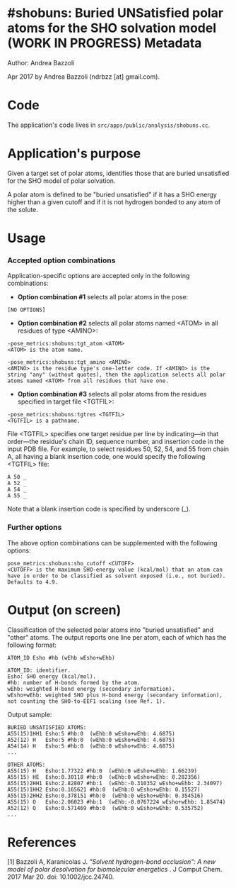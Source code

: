 #shobuns: Buried UNSatisfied polar atoms for the SHO solvation model (WORK IN PROGRESS)
Metadata
========

Author: Andrea Bazzoli

Apr 2017 by Andrea Bazzoli (ndrbzz [at] gmail.com).

Code
====

The application's code lives in `src/apps/public/analysis/shobuns.cc`.

Application's purpose
===================

Given a target set of polar atoms, identifies those that are buried unsatisfied for the SHO model of polar solvation.

A polar atom is defined to be "buried unsatisfied" if it has a SHO energy higher than a given cutoff and if it is not hydrogen bonded to any atom of the solute. 

Usage
=====

### Accepted option combinations
Application-specific options are accepted only in the following combinations:

* **Option combination #1** selects all polar atoms in the pose:  
````
[NO OPTIONS]
````

* **Option combination #2** selects all polar atoms named \<ATOM\> in all residues of type \<AMINO\>:
````
-pose_metrics:shobuns:tgt_atom <ATOM>
<ATOM> is the atom name.

-pose_metrics:shobuns:tgt_amino <AMINO>
<AMINO> is the residue type's one-letter code. If <AMINO> is the string "any" (without quotes), then the application selects all polar atoms named <ATOM> from all residues that have one.
````

* **Option combination #3** selects all polar atoms from the residues specified in target file \<TGTFIL\>:
````
-pose_metrics:shobuns:tgtres <TGTFIL>
<TGTFIL> is a pathname.
````
File \<TGTFIL\> specifies one target residue per line by indicating—in that order—the residue's chain ID, sequence number, and insertion code in the input PDB file. For example, to select residues 50, 52, 54, and 55 from chain A, all having a blank insertion code, one would specify the following \<TGTFIL\> file:
````
A 50 _
A 52 _
A 54 _
A 55 _
````
Note that a blank insertion code is specified by underscore (_).

### Further options
The above option combinations can be supplemented with the following options:
````
pose_metrics:shobuns:sho_cutoff <CUTOFF>
<CUTOFF> is the maximum SHO-energy value (kcal/mol) that an atom can have in order to be classified as solvent exposed (i.e., not buried). Defaults to 4.9.
```` 

Output (on screen)
==================
Classification of the selected polar atoms into "buried unsatisfied" and "other" atoms. The output reports one line per atom, each of which has the following format:
````
ATOM_ID Esho #hb (wEhb wEsho+wEhb)

ATOM_ID: identifier.
Esho: SHO energy (kcal/mol).
#hb: number of H-bonds formed by the atom.
wEhb: weighted H-bond energy (secondary information).
wEsho+wEhb: weighted SHO plus H-bond energy (secondary information), not counting the SHO-to-EEF1 scaling (see Ref. 1).
````

Output sample:
````
BURIED UNSATISFIED ATOMS:
A55(15)1HH1 Esho:5 #hb:0  (wEhb:0 wEsho+wEhb: 4.6875)
A52(12) H   Esho:5 #hb:0  (wEhb:0 wEsho+wEhb: 4.6875)
A54(14) H   Esho:5 #hb:0  (wEhb:0 wEsho+wEhb: 4.6875)
...

OTHER ATOMS:
A55(15) H   Esho:1.77322 #hb:0  (wEhb:0 wEsho+wEhb: 1.66239)
A55(15) HE  Esho:0.30118 #hb:0  (wEhb:0 wEsho+wEhb: 0.282356)
A55(15)2HH1 Esho:2.82807 #hb:1  (wEhb:-0.310352 wEsho+wEhb: 2.34097)
A55(15)1HH2 Esho:0.165621 #hb:0  (wEhb:0 wEsho+wEhb: 0.15527)
A55(15)2HH2 Esho:0.378151 #hb:0  (wEhb:0 wEsho+wEhb: 0.354516)
A55(15) O   Esho:2.06023 #hb:1  (wEhb:-0.0767224 wEsho+wEhb: 1.85474)
A52(12) O   Esho:0.571469 #hb:0  (wEhb:0 wEsho+wEhb: 0.535752)
...
````

References
==========
[1] Bazzoli A, Karanicolas J. _"Solvent hydrogen-bond occlusion": A new model of polar desolvation for biomolecular energetics_ . J Comput Chem. 2017 Mar 20. doi: 10.1002/jcc.24740. 
